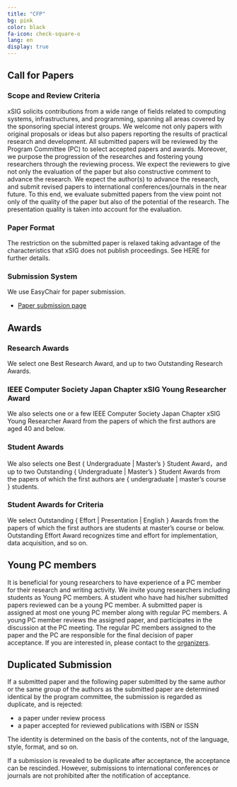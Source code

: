 ```yaml
---
title: "CFP"
bg: pink
color: black
fa-icon: check-square-o
lang: en
display: true
---
```


## Call for Papers

### Scope and Review Criteria

xSIG solicits contributions from a wide range of fields related to computing systems,
infrastructures, and programming, spanning all areas covered by the sponsoring special interest groups.
We welcome not only papers with original proposals or ideas but also papers reporting
the results of practical research and development.
All submitted papers will be reviewed by the Program Committee (PC) to select accepted papers and awards.
Moreover, we purpose the progression of the researches and fostering young researchers through the reviewing process.
We expect the reviewers to give not only the evaluation of the paper but also constructive
comment to advance the research.
We expect the author(s) to advance the research, and submit revised papers to international
conferences/journals in the near future.
To this end, we evaluate submitted papers from the view point not only of the quality
of the paper but also of the potential of the research.
The presentation quality is taken into account for the evaluation.


### Paper Format
The restriction on the submitted paper is relaxed taking advantage of the characteristics that xSIG does not publish proceedings. See <link>HERE</link> for further details.

### Submission System
We use EasyChair for paper submission.
- [Paper submission page]()

## Awards

### Research Awards
We select one Best Research Award, and up to two Outstanding Research Awards.

### IEEE Computer Society Japan Chapter xSIG Young Researcher Award
We also selects one or a few IEEE Computer Society Japan Chapter xSIG Young Researcher Award from the papers of which the first authors are aged 40 and below.

### Student Awards
We also selects one Best { Undergraduate | Master’s } Student Award，and up to two Outstanding { Undergraduate | Master’s }
Student Awards from the papers of which the first authors are { undergraduate | master’s course } students.

### Student Awards for Criteria
We select Outstanding { Effort | Presentation | English } Awards from the papers of which the first authors are students at master’s course or below. Outstanding Effort Award recognizes time and effort for implementation, data acquisition, and so on.


## Young PC members

It is beneficial for young researchers to have experience of a PC member for their research and writing activity. We invite young researchers including students as Young PC members. A student who have had his/her submitted papers reviewed can be a young PC member. A submitted paper is assigned at most one young PC member along with regular PC members. A young PC member reviews the assigned paper, and participates in the discussion at the PC meeting. The regular PC members assigned to the paper and the PC are responsible for the final decision of paper acceptance.
If you are interested in, please contact to the [organizers](mailto:xsig2024-pc-core@googlegroups.com).

## Duplicated Submission

If a submitted paper and the following paper submitted by the same author or the same group of the authors as the submitted paper are determined identical by the program committee, the submission is regarded as duplicate, and is rejected:

- a paper under review process
- a paper accepted for reviewed publications with ISBN or ISSN

The identity is determined on the basis of the contents, not of the language, style, format, and so on.

If a submission is revealed to be duplicate after acceptance, the acceptance can be rescinded. However, submissions to international conferences or journals are not prohibited after the notification of acceptance.